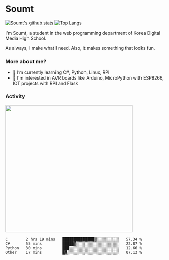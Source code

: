 # Soumt
[![Soumt's github stats](https://github-readme-stats.vercel.app/api?username=soumt-r)](https://github.com/anuraghazra/github-readme-stats)
[![Top Langs](https://github-readme-stats.vercel.app/api/top-langs/?username=soumt-r&layout=compact)](https://github.com/anuraghazra/github-readme-stats)

I'm Soumt, a student in the web programming department of Korea Digital Media High School.

As always, I make what I need. Also, it makes something that looks fun.

### More about me?
- 🌱 I’m currently learning C#, Python, Linux, RPI
- :pushpin: I'm interested in AVR boards like Arduino, MicroPython with ESP8266, IOT projects with RPI and Flask


### Activity
<img height="400" img src="https://wakatime.com/share/@soumt_r/243bdd45-4e71-4a64-bb68-9b7aa7f1d3de.svg"></img>

<!--START_SECTION:waka-->
```text
C        2 hrs 19 mins   ██████████████▒░░░░░░░░░░   57.34 % 
C#       55 mins         █████▓░░░░░░░░░░░░░░░░░░░   22.87 % 
Python   30 mins         ███░░░░░░░░░░░░░░░░░░░░░░   12.66 % 
Other    17 mins         █▓░░░░░░░░░░░░░░░░░░░░░░░   07.13 % 
```
<!--END_SECTION:waka-->

